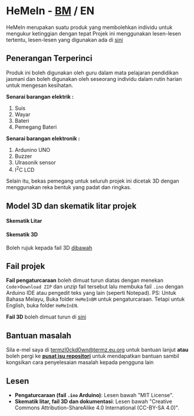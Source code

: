 # HeMeIn - <ins>BM</ins> / EN
HeMeIn merupakan suatu produk yang membolehkan individu untuk mengukur ketinggian dengan tepat  Projek ini menggunakan lesen-lesen tertentu, lesen-lesen yang digunakan ada di [sini]()


## Penerangan Terperinci

Produk ini boleh digunakan oleh guru dalam mata pelajaran pendidikan jasmani dan boleh digunakan oleh seseorang individu dalam rutin harian untuk mengesan kesihatan.


**Senarai barangan elektrik :**

1. Suis
2. Wayar
3. Bateri
4. Pemegang Bateri

**Senarai barangan elektronik :**

1. Ardunino UNO
2. Buzzer
3. Ulrasonik sensor
4. I<sup>2</sup>C LCD

Selain itu, bekas pemegang untuk seluruh projek ini dicetak 3D dengan menggunakan reka bentuk yang padat dan ringkas.


## Model 3D dan skematik litar projek

#### Skematik Litar

#### Skematik 3D

Boleh rujuk kepada fail 3D [dibawah]()


## Fail projek

**Fail pengaturcaraan** boleh dimuat turun diatas dengan menekan `Code`>`Download ZIP` dan _unzip_ fail tersebut lalu membuka fail `.ino` dengan Arduino IDE atau pengedit teks yang lain (seperti Notepad). PS: Untuk Bahasa Melayu, Buka folder `HeMeInBM` untuk pengaturcaraan. Tetapi untuk English, buka folder `HeMeInEN`.

**Fail 3D** boleh dimuat turun di [sini]()

## Bantuan masalah

Sila e-mel saya di termzl0ckd0wn@termz.eu.org untuk bantuan lanjut **atau** boleh pergi ke [**pusat isu repositori**](https://github.com/TERMZL0ckd0wn/HeMeIn/issues) untuk mendapatkan bantuan sambil kongsikan cara penyelesaian masalah kepada pengguna lain

## Lesen

- **Pengaturcaraan (fail `.ino` Arduino)**: Lesen bawah "MIT License".
- **Skematik litar, fail 3D dan dokumentasi**: Lesen bawah "Creative Commons Attribution-ShareAlike 4.0 International (CC-BY-SA 4.0)".






